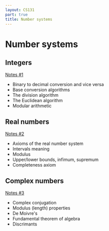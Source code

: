 ```yaml
---
layout: CS131
part: true
title: Number systems
---
```


# Number systems

## Integers

[Notes #1](https://warwick.ac.uk/fac/sci/dcs/teaching/material/cs131/part1/note1.pdf)

- Binary to decimal conversion and vice versa
- Base conversion algorithms
- The division algorithm
- The Euclidean algorithm
- Modular arithmetic

## Real numbers

[Notes #2](https://warwick.ac.uk/fac/sci/dcs/teaching/material/cs131/part1/note2.pdf)

- Axioms of the real number system
- Intervals meaning
- Modulus
- Upper/lower bounds, infimum, supremum
- Completeness axiom

## Complex numbers

[Notes #3](https://warwick.ac.uk/fac/sci/dcs/teaching/material/cs131/part1/note3.pdf)

- Complex conjugation
- Modulus (length) properties
- De Moivre's
- Fundamental theorem of algebra
- Discrimants

